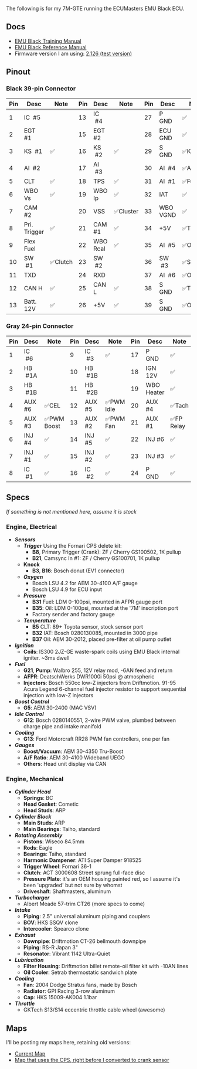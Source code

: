 The following is for my 7M-GTE running the ECUMasters EMU Black ECU.

## Docs
- [EMU Black Training Manual](https://drive.google.com/file/d/1-_NAlyTh8-dYGTJImPhoPie9wzJ2CXCW/view)
- [EMU Black Reference Manual](https://drive.google.com/file/d/1EdAFo1TTJCEsH4Wx4Oo1ipDlBnCn-KV1/view?usp=sharing)
- Firmware version I am using: [2.126 (test version)](https://www.ecumaster.com/files/EMU_BLACK/EMUBlackSetup_2_136.exe)

## Pinout

### Black 39-pin Connector

|Pin    |Desc         |Note    |Pin    |Desc         |Note    |Pin    |Desc         |Note    |
|---    |---------    |----    |---    |---------    |----    |---    |---------    |----    |
|  1    |IC &nbsp;#5  |        | 13    |IC &nbsp;#4  |        | 27    |P &nbsp; GND |✅      |
|  2    |EGT #1       |        | 15    |EGT #2       |        | 28    |ECU GND      |✅      |
|  3    |KS &nbsp;#1  |✅      | 16    |KS &nbsp;#2  |✅      | 29    |S &nbsp; GND |✅KS 1&2|
|  4    |AI &nbsp;#2  |        | 17    |AI &nbsp;#3  |        | 30    |AI &nbsp;#4  |✅A/C SW|
|  5    |CLT          |✅      | 18    |TPS          |✅      | 31    |AI &nbsp;#1  |✅Fuel P|
|  6    |WBO Vs       |✅      | 19    |WBO Ip       |✅      | 32    |IAT          |✅      |
|  7    |CAM #2       |        | 20    |VSS         |✅Cluster| 33    |WBO VGND     |✅      |
|  8    |Pri. Trigger |✅      | 21    |CAM #1       |✅      | 34    |+5V          |✅TPS   |
|  9    |Flex Fuel    |        | 22    |WBO Rcal     |✅      | 35    |AI &nbsp;#5  |✅Oil P |
| 10    |SW &nbsp;#1  |✅Clutch| 23    |SW &nbsp;#2  |        | 36    |SW &nbsp;#3  |✅Sport |
| 11    |TXD          |        | 24    |RXD          |        | 37    |AI &nbsp;#6  |✅Oil T |
| 12    |CAN H        |✅      | 25    |CAN L        |✅      | 38    |S &nbsp; GND |✅Triggers|
| 13    |Batt. 12V    |✅      | 26    |+5V          |✅      | 39    |S &nbsp; GND |✅Others|

### Gray 24-pin Connector
|Pin    |Desc         |Note    |Pin    |Desc         |Note    |Pin    |Desc         |Note    |
|---    |---------    |----    |---    |---------    |----    |---    |---------    |----    |
|  1    |IC &nbsp;#6  |        |  9    |IC &nbsp;#3  |✅      | 17    |P &nbsp; GND |✅      |
|  2    |HB &nbsp;#1A |        | 10    |HB &nbsp;#1B |        | 18    |IGN 12V      |✅      |
|  3    |HB &nbsp;#1B |        | 11    |HB &nbsp;#2B |        | 19    |WBO Heater   |✅      |
|  4    |AUX #6       |✅CEL   | 12    |AUX #5     |✅PWM Idle| 20    |AUX #4       |✅Tach  |
|  5    |AUX #3    |✅PWM Boost| 13    |AUX #2      |✅PWM Fan| 21    |AUX #1       |✅FP Relay|
|  6    |INJ #4       |✅      | 14    |INJ #5       |✅      | 22    |INJ #6       |✅      |
|  7    |INJ #1       |✅      | 15    |INJ #2       |✅      | 23    |INJ #3       |✅      |
|  8    |IC &nbsp;#1  |✅      | 16    |IC &nbsp;#2  |✅      | 24    |P &nbsp; GND |✅      |

## Specs
*If something is not mentioned here, assume it is stock*
### Engine, Electrical
- ***Sensors*** 
	- ***Trigger***
		Using the Fornari CPS delete kit:
		- **B8**, Primary Trigger (Crank): ZF / Cherry GS100502, 1K pullup
		- **B21**, Camsync In #1: ZF / Cherry GS100701, 1K pullup
	- **Knock**
		- **B3**, **B16**: Bosch donut (EV1 connector)
	- ***Oxygen***
		- Bosch LSU 4.2 for AEM 30-4100 A/F gauge
		- Bosch LSU 4.9 for ECU input
	- ***Pressure***
		- **B31** Fuel: LDM 0-100psi, mounted in AFPR gauge port
		- **B35**: Oil: LDM 0-100psi, mounted at the '7M' inscription port
		- Factory sender and factory gauge
	- ***Temperature***
		- **B5** CLT: 89+ Toyota sensor, stock sensor port
		- **B32** IAT: Bosch 0280130085, mounted in 3000 pipe
		- **B37** Oil: AEM 30-2012, placed pre-filter at oil pump outlet
- ***Ignition***
	- **Coils**: IS300 2JZ-GE waste-spark coils using EMU Black internal igniter. ~3ms dwell
- ***Fuel***
	- **G21**, **Pump**: Walbro 255, 12V relay mod, -6AN feed and return
	- **AFPR**: DeatschWerks DWR1000i 50psi @ atmospheric
	- **Injectors**: Bosch 550cc low-Z injectors from Driftmotion. 91-95 Acura Legend 6-channel fuel injector resistor to support sequential injection with low-Z injectors
- ***Boost Control***
	- **G5**: AEM 30-2400 (MAC VSV)
- ***Idle Control***
	- **G12**: Bosch 0280140551, 2-wire PWM valve, plumbed between charge pipe and intake manifold
- ***Cooling***
	- **G13**: Ford Motorcraft RR28 PWM fan controllers, one per fan
- ***Gauges***
	- **Boost/Vacuum**: AEM 30-4350 Tru-Boost
	- **A/F Ratio**: AEM 30-4100 Wideband UEGO
	- **Others**: Head unit display via CAN

### Engine, Mechanical
- ***Cylinder Head***
	- **Springs**: BC
	- **Head Gasket**: Cometic
	- **Head Studs**: ARP
- ***Cylinder Block***
	- **Main Studs**: ARP
	- **Main Bearings**: Taiho, standard
- ***Rotating Assembly***
	- **Pistons**: Wiseco 84.5mm
	- **Rods**: Eagle
	- **Bearings**: Taiho, standard
	- **Harmonic Dampener**: ATI Super Damper 918525
	- **Trigger Wheel**: Fornari 36-1
	- **Clutch**: ACT 3000608 Street sprung full-face disc
	- **Pressure Plate**: it's an OEM housing painted red, so I assume it's been 'upgraded' but not sure by whomst
	- **Driveshaft**: Shaftmasters, aluminum
- ***Turbocharger***
	- Albert Meade 57-trim CT26 (more specs to come)
- ***Intake***
	- **Piping**: 2.5" universal aluminum piping and couplers
	- **BOV**: HKS SSQV clone
	- **Intercooler**: Spearco clone
- ***Exhaust***
	- **Downpipe**: Driftmotion CT-26 bellmouth downpipe
	- **Piping**: RS-R Japan 3"
	- **Resonator**: Vibrant 1142 Ultra-Quiet
- ***Lubrication***
	- **Filter Housing**: Driftmotion billet remote-oil filter kit with -10AN lines
	- **Oil Cooler**: Setrab thermostatic sandwich plate
- ***Cooling***
	- **Fan**: 2004 Dodge Stratus fans, made by Bosch
	- **Radiator**: GPI Racing 3-row aluminum
	- **Cap**: HKS 15009-AK004 1.1bar
- ***Throttle***
	- GKTech S13/S14 eccentric throttle cable wheel (awesome)

## Maps
I'll be posting my maps here, retaining old versions:

- [Current Map]()
- [Map that uses the CPS, right before I converted to crank sensor](https://drive.google.com/file/d/1FK16yyCmr4FRjlpco8270ERvDUU3UBYU/view?usp=sharing) 

